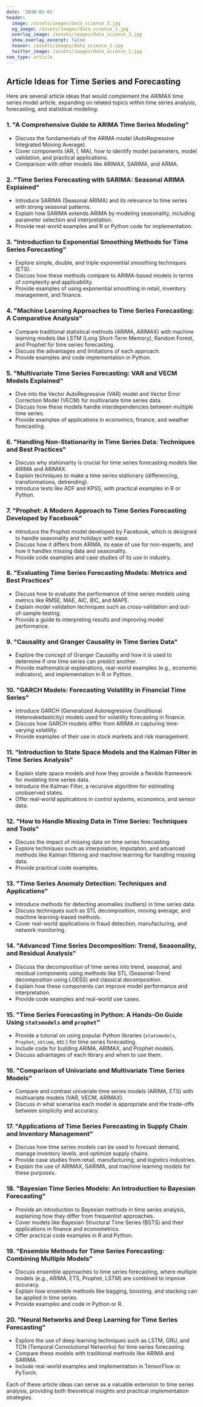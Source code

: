 ```yaml
---
date: '2030-01-01'
header:
  image: /assets/images/data_science_3.jpg
  og_image: /assets/images/data_science_1.jpg
  overlay_image: /assets/images/data_science_3.jpg
  show_overlay_excerpt: false
  teaser: /assets/images/data_science_3.jpg
  twitter_image: /assets/images/data_science_1.jpg
seo_type: article
---
```


## Article Ideas for Time Series and Forecasting

Here are several article ideas that would complement the ARIMAX time series model article, expanding on related topics within time series analysis, forecasting, and statistical modeling:

### 1. **"A Comprehensive Guide to ARIMA Time Series Modeling"**
   - Discuss the fundamentals of the ARIMA model (AutoRegressive Integrated Moving Average).
   - Cover components (AR, I, MA), how to identify model parameters, model validation, and practical applications.
   - Comparison with other models like ARIMAX, SARIMA, and ARMA.
   
### 2. **"Time Series Forecasting with SARIMA: Seasonal ARIMA Explained"**
   - Introduce SARIMA (Seasonal ARIMA) and its relevance to time series with strong seasonal patterns.
   - Explain how SARIMA extends ARIMA by modeling seasonality, including parameter selection and interpretation.
   - Provide real-world examples and R or Python code for implementation.

### 3. **"Introduction to Exponential Smoothing Methods for Time Series Forecasting"**
   - Explore simple, double, and triple exponential smoothing techniques (ETS).
   - Discuss how these methods compare to ARIMA-based models in terms of complexity and applicability.
   - Provide examples of using exponential smoothing in retail, inventory management, and finance.

### 4. **"Machine Learning Approaches to Time Series Forecasting: A Comparative Analysis"**
   - Compare traditional statistical methods (ARIMA, ARIMAX) with machine learning models like LSTM (Long Short-Term Memory), Random Forest, and Prophet for time series forecasting.
   - Discuss the advantages and limitations of each approach.
   - Provide examples and code implementation in Python.

### 5. **"Multivariate Time Series Forecasting: VAR and VECM Models Explained"**
   - Dive into the Vector AutoRegressive (VAR) model and Vector Error Correction Model (VECM) for multivariate time series data.
   - Discuss how these models handle interdependencies between multiple time series.
   - Provide examples of applications in economics, finance, and weather forecasting.

### 6. **"Handling Non-Stationarity in Time Series Data: Techniques and Best Practices"**
   - Discuss why stationarity is crucial for time series forecasting models like ARIMA and ARIMAX.
   - Explain techniques to make a time series stationary (differencing, transformations, detrending).
   - Introduce tests like ADF and KPSS, with practical examples in R or Python.

### 7. **"Prophet: A Modern Approach to Time Series Forecasting Developed by Facebook"**
   - Introduce the Prophet model developed by Facebook, which is designed to handle seasonality and holidays with ease.
   - Discuss how it differs from ARIMA, its ease of use for non-experts, and how it handles missing data and seasonality.
   - Provide code examples and case studies of its use in industry.

### 8. **"Evaluating Time Series Forecasting Models: Metrics and Best Practices"**
   - Discuss how to evaluate the performance of time series models using metrics like RMSE, MAE, AIC, BIC, and MAPE.
   - Explain model validation techniques such as cross-validation and out-of-sample testing.
   - Provide a guide to interpreting results and improving model performance.

### 9. **"Causality and Granger Causality in Time Series Data"**
   - Explore the concept of Granger Causality and how it is used to determine if one time series can predict another.
   - Provide mathematical explanations, real-world examples (e.g., economic indicators), and implementation in R or Python.

### 10. **"GARCH Models: Forecasting Volatility in Financial Time Series"**
   - Introduce GARCH (Generalized Autoregressive Conditional Heteroskedasticity) models used for volatility forecasting in finance.
   - Discuss how GARCH models differ from ARIMA in capturing time-varying volatility.
   - Provide examples of their use in stock markets and risk management.

### 11. **"Introduction to State Space Models and the Kalman Filter in Time Series Analysis"**
   - Explain state space models and how they provide a flexible framework for modeling time series data.
   - Introduce the Kalman Filter, a recursive algorithm for estimating unobserved states.
   - Offer real-world applications in control systems, economics, and sensor data.

### 12. **"How to Handle Missing Data in Time Series: Techniques and Tools"**
   - Discuss the impact of missing data on time series forecasting.
   - Explore techniques such as interpolation, imputation, and advanced methods like Kalman filtering and machine learning for handling missing data.
   - Provide practical code examples.

### 13. **"Time Series Anomaly Detection: Techniques and Applications"**
   - Introduce methods for detecting anomalies (outliers) in time series data.
   - Discuss techniques such as STL decomposition, moving average, and machine learning-based methods.
   - Cover real-world applications in fraud detection, manufacturing, and network monitoring.

### 14. **"Advanced Time Series Decomposition: Trend, Seasonality, and Residual Analysis"**
   - Discuss the decomposition of time series into trend, seasonal, and residual components using methods like STL (Seasonal-Trend decomposition using LOESS) and classical decomposition.
   - Explain how these components can improve model performance and interpretation.
   - Provide code examples and real-world use cases.

### 15. **"Time Series Forecasting in Python: A Hands-On Guide Using `statsmodels` and `prophet`"**
   - Provide a tutorial on using popular Python libraries (`statsmodels`, `Prophet`, `sktime`, etc.) for time series forecasting.
   - Include code for building ARIMA, ARIMAX, and Prophet models.
   - Discuss advantages of each library and when to use them.

### 16. **"Comparison of Univariate and Multivariate Time Series Models"**
   - Compare and contrast univariate time series models (ARIMA, ETS) with multivariate models (VAR, VECM, ARIMAX).
   - Discuss in what scenarios each model is appropriate and the trade-offs between simplicity and accuracy.

### 17. **"Applications of Time Series Forecasting in Supply Chain and Inventory Management"**
   - Discuss how time series models can be used to forecast demand, manage inventory levels, and optimize supply chains.
   - Provide case studies from retail, manufacturing, and logistics industries.
   - Explain the use of ARIMAX, SARIMA, and machine learning models for these purposes.

### 18. **"Bayesian Time Series Models: An Introduction to Bayesian Forecasting"**
   - Provide an introduction to Bayesian methods in time series analysis, explaining how they differ from frequentist approaches.
   - Cover models like Bayesian Structural Time Series (BSTS) and their applications in finance and econometrics.
   - Offer practical code examples in R and Python.

### 19. **"Ensemble Methods for Time Series Forecasting: Combining Multiple Models"**
   - Discuss ensemble approaches to time series forecasting, where multiple models (e.g., ARIMA, ETS, Prophet, LSTM) are combined to improve accuracy.
   - Explain how ensemble methods like bagging, boosting, and stacking can be applied in time series.
   - Provide examples and code in Python or R.

### 20. **"Neural Networks and Deep Learning for Time Series Forecasting"**
   - Explore the use of deep learning techniques such as LSTM, GRU, and TCN (Temporal Convolutional Networks) for time series forecasting.
   - Compare these models with traditional methods like ARIMA and SARIMA.
   - Include real-world examples and implementation in TensorFlow or PyTorch.

Each of these article ideas can serve as a valuable extension to time series analysis, providing both theoretical insights and practical implementation strategies.
